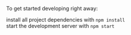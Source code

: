 To get started developing right away:
 
install all project dependencies with `npm install` <br/>
start the development server with `npm start`
